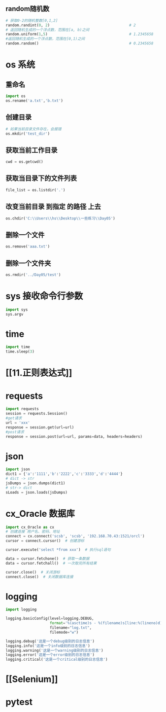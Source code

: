 ## random随机数

```python
# 获取0-2的随机整数[0,1,2]
random.randint(0, 2)                                    # 2
# 返回随机生成的一个浮点数，范围在[a, b)之间
random.uniform(1,5)                                     # 1.2345658
#返回随机生成的一个浮点数，范围在[0,1)之间
random.random()                                         # 0.2345658
```

# os 系统
## 重命名

```python
import os
os.rename('a.txt','b.txt')
```

## 创建目录

```python
# 如果当前目录文件存在，会报错  
os.mkdir('test_dir')
```

## 获取当前工作目录

```python
cwd = os.getcwd()
```

## 获取当目录下的文件列表

```python
file_list = os.listdir('.')
```

## 改变当前目录 到指定 的路径 上去

```python
os.chdir('C:\\Users\\hs\\Desktop\\一些练习\\Day05')
```

## 删除一个文件

```python
os.remove('aaa.txt')
```

## 删除一个文件夹

```python
os.rmdir('../Day05/test')
```

# sys 接收命令行参数

```python
import sys
sys.argv
```

# time

```python
import time
time.sleep(3)
```

# [[11.正则表达式]]

# requests

```python
import requests
session = requests.Session()
#get请求
url = 'xxx'  
response = session.get(url=url)
#post请求
response = session.post(url=url, params=data, headers=headers)

```

# json

```python
import json
dict1 = {'a':'1111','b':'2222','c':'3333','d':'4444'}
# dict -> str
jsDumps = json.dumps(dict1)
# str-> dict
sLoads = json.loads(jsDumps)
```

# cx_Oracle 数据库

```python
import cx_Oracle as cx
# 创建连接 用户名、密码、地址 
connect = cx.connect('scsb', 'scsb', '192.168.70.43:1521/orcl')
cursor = connect.cursor()  # 创建游标

cursor.execute('select *from xxx')  # 执行sql语句  

data = cursor.fetchone()  # 获取一条数据 
data = cursor.fetchall()  # 一次取完所有结果

cursor.close()  # 关闭游标  
connect.close()  # 关闭数据库连接
```

# logging

```python
import logging

logging.basicConfig(level=logging.DEBUG,
                    format='%(asctime)s - %(filename)s[line:%(lineno)d] - %(levelname)s: %(message)s',
                    filename="log.txt",
                    filemode="w")

logging.debug('这是一个debug级别的日志信息')
logging.info('这是一个info级别的日志信息')
logging.warning('这是一个warning级别的日志信息')
logging.error('这是一个error级别的日志信息')
logging.critical('这是一个critical级别的日志信息')
```

# [[Selenium]]

# pytest
